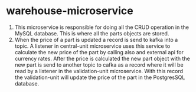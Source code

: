 # warehouse-microservice
1. This microservice is responsible for doing all the CRUD operation in the MySQL database. This is where all the parts objects are stored.
2. When the price of a part is updated a record is send to kafka into a topic. A listener in central-unit microservice uses this service to 
   calculate the new price of the part by calling also and external api for currency rates. After the price is calculated the new part object
   with the new part is send to another topic to cafka as a record where it will be read by a listener in the validation-unit microservice.
   With this record the validation-unit will update the price of the part in the PostgresSQL database.
